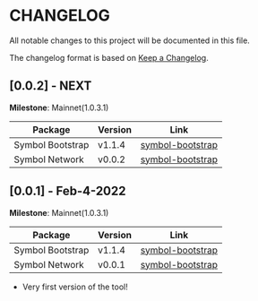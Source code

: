 # CHANGELOG

All notable changes to this project will be documented in this file.

The changelog format is based on [Keep a Changelog](https://keepachangelog.com/en/1.0.0/).

## [0.0.2] - NEXT

**Milestone**: Mainnet(1.0.3.1)

| Package          | Version | Link                                                               |
|------------------|---------|--------------------------------------------------------------------|
| Symbol Bootstrap | v1.1.4  | [symbol-bootstrap](https://www.npmjs.com/package/symbol-bootstrap) |
| Symbol Network   | v0.0.2  | [symbol-bootstrap](https://www.npmjs.com/package/symbol-network)   |

## [0.0.1] - Feb-4-2022

**Milestone**: Mainnet(1.0.3.1)

| Package          | Version | Link                                                               |
|------------------|---------|--------------------------------------------------------------------|
| Symbol Bootstrap | v1.1.4  | [symbol-bootstrap](https://www.npmjs.com/package/symbol-bootstrap) |
| Symbol Network   | v0.0.1  | [symbol-bootstrap](https://www.npmjs.com/package/symbol-network)   |

-   Very first version of the tool!
